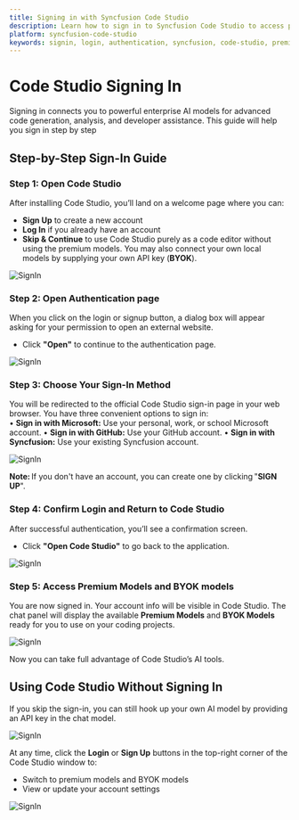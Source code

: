 ```yaml
---
title: Signing in with Syncfusion Code Studio
description: Learn how to sign in to Syncfusion Code Studio to access powerful enterprise AI models for advanced code generation, analysis, and developer assistance.
platform: syncfusion-code-studio
keywords: signin, login, authentication, syncfusion, code-studio, premium models, getting started
---
```


# Code Studio Signing In

Signing in connects you to powerful enterprise AI models for advanced code generation, analysis, and developer assistance. This guide will help you sign in step by step

## Step-by-Step Sign-In Guide

### Step 1: Open Code Studio
After installing Code Studio, you’ll land on a welcome page where you can:
- **Sign Up** to create a new account
- **Log In** if you already have an account
- **Skip & Continue** to use Code Studio purely as a code editor without using the premium models. You may also connect your own local models by supplying your own API key (**BYOK**).

<img src="./getting-started-image/sign0.png" alt="SignIn" />

### Step 2: Open Authentication page
When you click on the login or signup button, a dialog box will appear asking for your permission to open an external website.

- Click **"Open"** to continue to the authentication page.

<img src="./getting-started-image/signopen.png" alt="SignIn" />

### Step 3: Choose Your Sign-In Method
You will be redirected to the official Code Studio sign-in page in your web browser. You have three convenient options to sign in:  
• **Sign in with Microsoft:** Use your personal, work, or school Microsoft account.
• **Sign in with GitHub:** Use your GitHub account.
• **Sign in with Syncfusion:** Use your existing Syncfusion account.

<img src="./getting-started-image/sign3.png" alt="SignIn" />

**Note:** If you don't have an account, you can create one by clicking "**SIGN UP**".


### Step 4: Confirm Login and Return to Code Studio
After successful authentication, you’ll see a confirmation screen.

- Click **"Open Code Studio"** to go back to the application.

<img src="./getting-started-image/sign4.png" alt="SignIn" />

### Step 5: Access Premium Models and BYOK models
You are now signed in. Your account info will be visible in Code Studio.
The chat panel will display the available **Premium Models** and **BYOK Models** ready for you to use on your coding projects.


<img src="./getting-started-image/enterprise.png" alt="SignIn" />

Now you can take full advantage of Code Studio’s AI tools.

## Using Code Studio Without Signing In

If you skip the sign-in, you can still hook up your own AI model by providing an API key in the chat model.

<img src="./getting-started-image/signaddmodel.png" alt="SignIn" />

At any time, click the **Login** or **Sign Up** buttons in the top-right corner of the Code Studio window to:
- Switch to premium models and BYOK models
- View or update your account settings
<img src="./getting-started-image/sign1.png" alt="SignIn" />